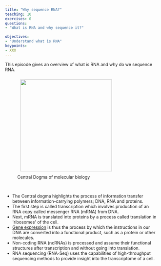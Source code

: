 ```yaml
---
title: "Why sequence RNA?"
teaching: 10
exercises: 0
questions:
- "What is RNA and why sequence it?"

objectives:
- "Understand what is RNA"
keypoints:
- XXX
---
```



This episode gives an overview of what is RNA and why do we sequence RNA. 

<figure>
  <img src="{{ page.root }}/fig/central_dogma.png" style="margin:10px;height:300px" align="center"/>
    <figcaption> Central Dogma of molecular biology </figcaption>
</figure><br>
  
  
- The Central dogma highlights the process of information transfer between information-carrying polymers; DNA, RNA and proteins.
- The first step is called transcription which involves production of an RNA copy called messenger RNA (mRNA) from DNA. 
- Next, mRNA is translated into proteins by a process called  translation in 'ribosomes' of the cell.
- [Gene expression](https://www.yourgenome.org/facts/what-is-gene-expression) is thus the process by which the instructions in our DNA are converted into a functional product, such as a protein or other molecules.
- Non-coding RNA (ncRNAs) is processed and assume their functional structures after transcription and without going into translation.
- RNA sequencing (RNA-Seq) uses the capabilities of high-throughput sequencing methods to provide insight into the transcriptome of a cell. 



